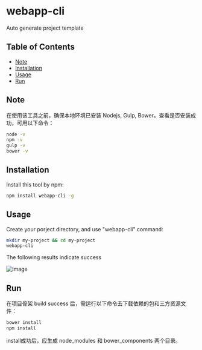 # webapp-cli
Auto generate project template

## Table of Contents

* [Note](#Note)
* [Installation](#installation)
* [Usage](#usage)
* [Run](#Run)

## Note
在使用该工具之前，确保本地环境已安装 Nodejs, Gulp, Bower。查看是否安装成功，可用以下命令：

```bash
node -v
npm -v
gulp -v
bower -v
```

## Installation
Install this tool by npm:

```bash
npm install webapp-cli -g
```

## Usage
Create your porject directory, and use "webapp-cli" command:

```bash
mkdir my-project && cd my-project
webapp-cli
```

The following results indicate success

![image](https://github.com/yaorao2770/webapp-cli/blob/master/images/build-success.png)


## Run
在项目骨架 build success 后，需运行以下命令去下载依赖的包和三方资源文件：

```bash
bower install
npm install
```
install成功后，应生成 node_modules 和 bower_components 两个目录。

